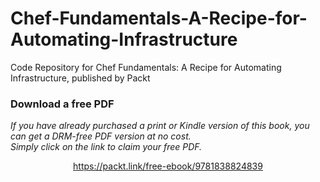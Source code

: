 # Chef-Fundamentals-A-Recipe-for-Automating-Infrastructure
Code Repository for Chef Fundamentals: A Recipe for Automating Infrastructure, published by Packt
### Download a free PDF

 <i>If you have already purchased a print or Kindle version of this book, you can get a DRM-free PDF version at no cost.<br>Simply click on the link to claim your free PDF.</i>
<p align="center"> <a href="https://packt.link/free-ebook/9781838824839">https://packt.link/free-ebook/9781838824839 </a> </p>